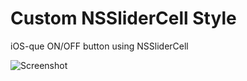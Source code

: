 Custom NSSliderCell Style
=========================

iOS-que ON/OFF button using NSSliderCell

![Screenshot](http://penck/img/code/CustomSliderCellExample.png)
